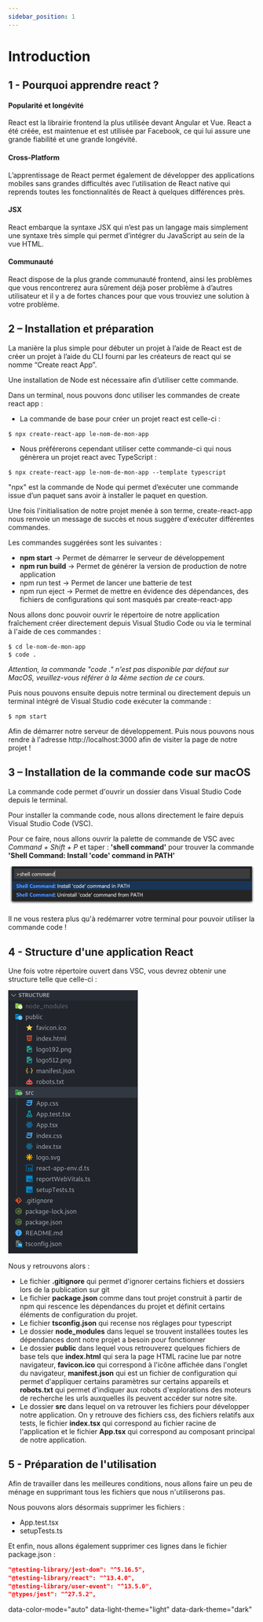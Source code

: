 ```yaml
---
sidebar_position: 1
---
```


# Introduction

## 1 - Pourquoi apprendre react ?

#### Popularité et longévité

React est la librairie frontend la plus utilisée devant Angular et Vue. React a été créée, est maintenue et est utilisée par Facebook, ce qui lui assure une grande fiabilité et une grande longévité.

#### Cross-Platform

L’apprentissage de React permet également de développer des applications mobiles sans grandes difficultés avec l’utilisation de React native qui reprends toutes les fonctionnalités de React à quelques différences près.

#### JSX

React embarque la syntaxe JSX qui n’est pas un langage mais simplement une syntaxe très simple qui permet d’intégrer du JavaScript au sein de la vue HTML.

#### Communauté

React dispose de la plus grande communauté frontend, ainsi les problèmes que vous rencontrerez aura sûrement déjà poser problème à d’autres utilisateur et il y a de fortes chances pour que vous trouviez une solution à votre problème.

## 2 – Installation et préparation

La manière la plus simple pour débuter un projet à l’aide de React est de créer un projet à l’aide du CLI fourni par les créateurs de react qui se nomme “Create react App”.

Une installation de Node est nécessaire afin d’utiliser cette commande.

Dans un terminal, nous pouvons donc utiliser les commandes de create react app :

-  La commande de base pour créer un projet react est celle-ci :

```Shell
$ npx create-react-app le-nom-de-mon-app
```

-  Nous préférerons cependant utiliser cette commande-ci qui nous génèrera un projet react avec TypeScript :

```Shell
$ npx create-react-app le-nom-de-mon-app --template typescript
```

"npx" est la commande de Node qui permet d’exécuter une commande issue d’un paquet sans avoir à installer le paquet en question.

Une fois l'initialisation de notre projet menée à son terme, create-react-app nous renvoie un message de succès et nous suggère d'exécuter différentes commandes.

Les commandes suggérées sont les suivantes :

-  **npm start** → Permet de démarrer le serveur de développement
-  **npm run build** → Permet de générer la version de production de notre application
-  npm run test → Permet de lancer une batterie de test
-  npm run eject → Permet de mettre en évidence des dépendances, des fichiers de configurations qui sont masqués par create-react-app

Nous allons donc pouvoir ouvrir le répertoire de notre application fraîchement créer directement depuis Visual Studio Code ou via le terminal à l'aide de ces commandes :

```Shell
$ cd le-nom-de-mon-app
$ code .
```

_Attention, la commande "code ." n'est pas disponible par défaut sur MacOS, veuillez-vous référer à la 4ème section de ce cours._

Puis nous pouvons ensuite depuis notre terminal ou directement depuis un terminal intégré de Visual Studio code exécuter la commande :

```Shell
$ npm start
```

Afin de démarrer notre serveur de développement.
Puis nous pouvons nous rendre à l'adresse http://localhost:3000 afin de visiter la page de notre projet !

## 3 – Installation de la commande code sur macOS

La commande code permet d'ouvrir un dossier dans Visual Studio Code depuis le terminal.

Pour installer la commande code, nous allons directement le faire depuis Visual Studio Code (VSC).

Pour ce faire, nous allons ouvrir la palette de commande de VSC avec _Command + Shift + P_ et taper : **'shell command'** pour trouver la commande **'Shell Command: Install 'code' command in PATH'**

![shell command](./images/shell-command.png)

Il ne vous restera plus qu'à redémarrer votre terminal pour pouvoir utiliser la commande code !

## 4 - Structure d'une application React

Une fois votre répertoire ouvert dans VSC, vous devrez obtenir une structure telle que celle-ci :

![structure react](./images/structure.png)

Nous y retrouvons alors :

-  Le fichier **.gitignore** qui permet d'ignorer certains fichiers et dossiers lors de la publication sur git
-  Le fichier **package.json** comme dans tout projet construit à partir de npm qui rescence les dépendances du projet et définit certains éléments de configuration du projet.
-  Le fichier **tsconfig.json** qui recense nos réglages pour typescript
-  Le dossier **node_modules** dans lequel se trouvent installées toutes les dépendances dont notre projet a besoin pour fonctionner
-  Le dossier **public** dans lequel vous retrouverez quelques fichiers de base tels que **index.html** qui sera la page HTML racine lue par notre navigateur, **favicon.ico** qui correspond à l'icône affichée dans l'onglet du navigateur, **manifest.json** qui est un fichier de configuration qui permet d'appliquer certains paramètres sur certains appareils et **robots.txt** qui permet d'indiquer aux robots d'explorations des moteurs de recherche les urls auxquelles ils peuvent accéder sur notre site.
-  Le dossier **src** dans lequel on va retrouver les fichiers pour développer notre application. On y retrouve des fichiers css, des fichiers relatifs aux tests, le fichier **index.tsx** qui correspond au fichier racine de l'application et le fichier **App.tsx** qui correspond au composant principal de notre application.

## 5 - Préparation de l'utilisation

Afin de travailler dans les meilleures conditions, nous allons faire un peu de ménage en supprimant tous les fichiers que nous n'utiliserons pas.

Nous pouvons alors désormais supprimer les fichiers :

-  App.test.tsx
-  setupTests.ts

Et enfin, nous allons également supprimer ces lignes dans le fichier package.json :

```json
"@testing-library/jest-dom": "^5.16.5",
"@testing-library/react": "^13.4.0",
"@testing-library/user-event": "^13.5.0",
"@types/jest": "^27.5.2",
```

data-color-mode="auto" data-light-theme="light" data-dark-theme="dark"
